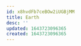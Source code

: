 ```yaml
---
id: x8hvdFb7ceBOw2iUGBjMM
title: Earth
desc: ''
updated: 1643723096365
created: 1643723096365
---
```


